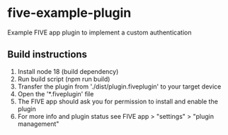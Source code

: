 # five-example-plugin
Example FIVE app plugin to implement a custom authentication

## Build instructions
1. Install node 18 (build dependency)
2. Run build script (npm run build)
3. Transfer the plugin from './dist/plugin.fiveplugin' to your target device
4. Open the '*.fiveplugin' file
5. The FIVE app should ask you for permission to install and enable the plugin
6. For more info and plugin status see FIVE app > "settings" > "plugin management"
